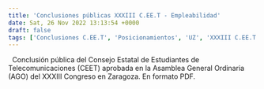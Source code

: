 ```yaml
---
title: 'Conclusiones públicas XXXIII C.EE.T - Empleabilidad'
date: Sat, 26 Nov 2022 13:13:54 +0000
draft: false
tags: ['Conclusiones C.EE.T', 'Posicionamientos', 'UZ', 'XXXIII C.EE.T', 'Zaragoza']
---
```


  Conclusión pública del Consejo Estatal de Estudiantes de Telecomunicaciones (CEET) aprobada en la Asamblea General Ordinaria (AGO) del XXXIII Congreso en Zaragoza. En formato PDF.